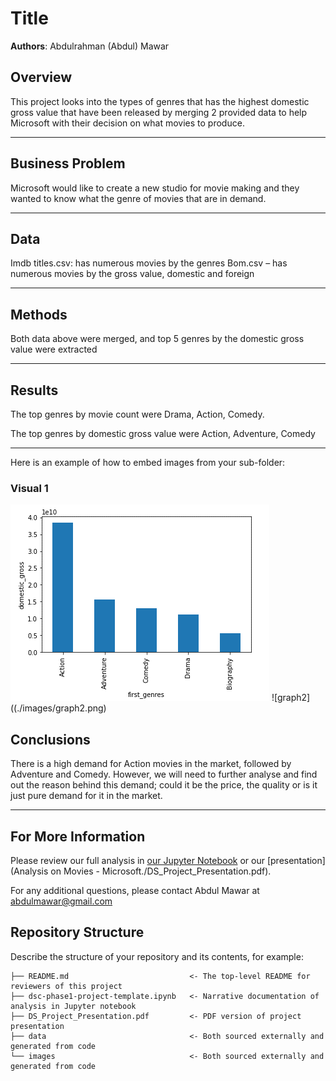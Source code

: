 # Title

**Authors**: Abdulrahman (Abdul) Mawar

## Overview

This project looks into the types of genres that has the highest domestic gross value that have been released by merging 2 provided data to help Microsoft with their decision on what movies to produce.
***

## Business Problem

Microsoft would like to create a new studio for movie making and they wanted to know what the genre of movies that are in demand.
***

## Data

Imdb titles.csv: has numerous movies by the genres
Bom.csv – has numerous movies by the gross value, domestic and foreign
***

## Methods

Both data above were merged, and top 5 genres by the domestic gross value were extracted
***

## Results

The top genres by movie count were Drama, Action, Comedy.

The top genres by domestic gross value were Action, Adventure, Comedy
***

Here is an example of how to embed images from your sub-folder:

### Visual 1
![graph1](./images/graph1.png)
![graph2]((./images/graph2.png)

## Conclusions

There is a high demand for Action movies in the market, followed by Adventure and Comedy. However, we will need to further analyse and find out the reason behind this demand; could it be the price, the quality or is it just pure demand for it in the market. 
***

## For More Information

Please review our full analysis in [our Jupyter Notebook](./dsc-phase1-project-template.ipynb) or our [presentation](Analysis on Movies - Microsoft./DS_Project_Presentation.pdf).

For any additional questions, please contact Abdul Mawar at abdulmawar@gmail.com

## Repository Structure

Describe the structure of your repository and its contents, for example:

```
├── README.md                           <- The top-level README for reviewers of this project
├── dsc-phase1-project-template.ipynb   <- Narrative documentation of analysis in Jupyter notebook
├── DS_Project_Presentation.pdf         <- PDF version of project presentation
├── data                                <- Both sourced externally and generated from code
└── images                              <- Both sourced externally and generated from code
```
